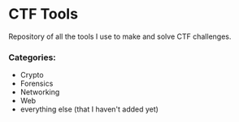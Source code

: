 # CTF Tools

Repository of all the tools I use to make and solve CTF challenges.

### Categories:
- Crypto
- Forensics
- Networking
- Web
- everything else (that I haven't added yet)

